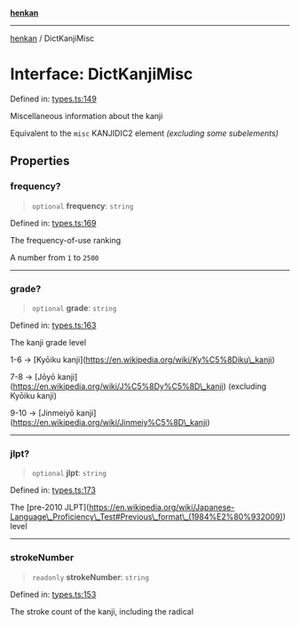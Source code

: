 [**henkan**](../README.md)

***

[henkan](../README.md) / DictKanjiMisc

# Interface: DictKanjiMisc

Defined in: [types.ts:149](https://github.com/Ronokof/Henkan/blob/98f666aefeafaf05969bb220cc1183df13aaacbd/src/types.ts#L149)

Miscellaneous information about the kanji

Equivalent to the `misc` KANJIDIC2 element *(excluding some subelements)*

## Properties

### frequency?

> `optional` **frequency**: `string`

Defined in: [types.ts:169](https://github.com/Ronokof/Henkan/blob/98f666aefeafaf05969bb220cc1183df13aaacbd/src/types.ts#L169)

The frequency-of-use ranking

A number from `1` to `2500`

***

### grade?

> `optional` **grade**: `string`

Defined in: [types.ts:163](https://github.com/Ronokof/Henkan/blob/98f666aefeafaf05969bb220cc1183df13aaacbd/src/types.ts#L163)

The kanji grade level

1-6 -> \[Kyōiku kanji\](https://en.wikipedia.org/wiki/Ky%C5%8Diku\_kanji)

7-8 -> \[Jōyō kanji\](https://en.wikipedia.org/wiki/J%C5%8Dy%C5%8D\_kanji) (excluding Kyōiku kanji)

9-10 -> \[Jinmeiyō kanji\](https://en.wikipedia.org/wiki/Jinmeiy%C5%8D\_kanji)

***

### jlpt?

> `optional` **jlpt**: `string`

Defined in: [types.ts:173](https://github.com/Ronokof/Henkan/blob/98f666aefeafaf05969bb220cc1183df13aaacbd/src/types.ts#L173)

The \[pre-2010 JLPT\](https://en.wikipedia.org/wiki/Japanese-Language\_Proficiency\_Test#Previous\_format\_(1984%E2%80%932009)) level

***

### strokeNumber

> `readonly` **strokeNumber**: `string`

Defined in: [types.ts:153](https://github.com/Ronokof/Henkan/blob/98f666aefeafaf05969bb220cc1183df13aaacbd/src/types.ts#L153)

The stroke count of the kanji, including the radical
